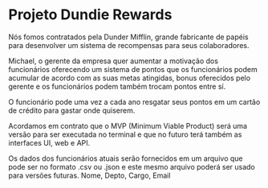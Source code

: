 # Projeto Dundie Rewards

Nós fomos contratados pela Dunder Mifflin, grande fabricante de papéis para 
desenvolver um sistema de recompensas para seus colaboradores.

Michael, o gerente da empresa quer aumentar a motivação dos funcionários 
oferecendo um sistema de pontos que os funcionários podem acumular de acordo 
com as suas metas atingidas, bonus oferecidos pelo gerente e os funcionários 
podem também trocam pontos entre sí.

O funcionário pode uma vez a cada ano resgatar seus pontos em um cartão de 
crédito para gastar onde quiserem.

Acordamos em contrato que o MVP (Minimum Viable Product) será uma versão 
para ser executada no terminal e que no futuro terá também as interfaces UI, 
web e API.

Os dados dos funcionários atuais serão fornecidos em um arquivo que pode ser 
no formato .csv ou .json e este mesmo arquivo poderá ser usado para versões 
futuras. Nome, Depto, Cargo, Email 

